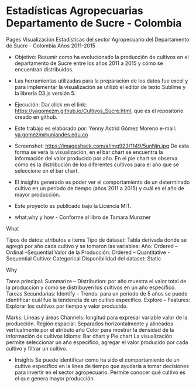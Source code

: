 # Estadísticas Agropecuarias Departamento de Sucre - Colombia
Pages
Visualización Estadísticas del sector Agropecuario del Departamento de Sucre - Colombia Años 2011-2015

- Objetivo: Resumir como ha evolucionado la producción de cultivos en el departamento de Sucre entre los años 2011 a 2015 y cómo se encuentran distribuidos.


- Las herramientas utilizadas para la preparación de los datos fue excel y para implementar la visualización se utilizó el editor de texto Sublime y la librería D3.js versión 5.

- Ejecución: Dar click en el link: https://yagomezm.github.io/Cultivos_Sucre.html, que es el repositorio creado en github.
- Este trabajo es elaborado por: Yenny Astrid Gómez Moreno e-mail: ya.gomezm@uniandes.edu.co
- Screenshot: https://imageshack.com/a/img923/1149/5unNjn.jpg 
De esta forma se verá la visualización, en el bar chart se encuentra la información del valor producido por año. En el pie chart se observa cómo es la distribución de los diferentes cultivos para el año que se seleccione en el bar chart.
- El insights generado es poder ver el comportamiento de un determinado cultivo en un período de tiempo (años 2011 a 2015) y cuál es el año de mayor producción.
- Este proyecto es publicado bajo la Licencia MIT.
- what,why y how - Conforme al libro de Tamara Munzner

What

Tipos de datos: atributos e ítems
Tipo de dataset: Tabla derivada donde se agregó por año cada cultivo y se tomaron las variables:
Año: Ordered – Ordinal –Sequential
Valor de la Producción: Ordered – Quantitative - Sequential
Cultivo: Categorical
Disponibilidad del dataset: Static

Why


Tarea principal: 
Summarize – Distribution: por año muestra el valor total de la producción y como se distribuyen los cultivos en un año específico.
Tareas Secundarias:
Identify – Trends: para un período de 5 años se puede identificar cuál fue la tendencia de un cultivo específico. 
Explore – Features: Explorar los cultivos por tiempo y valor producido.


Marks: Líneas y áreas 
Channels: 
longitud para expresar variable valor de la producción.
Región espacial: Separados horizontalmente y alineados verticalmente por el atributo año
Color para mostrar la densidad de la información de cultivos
Idioms: Bar chart y Pie chart
La visualización permite seleccionar un año específico, agregar el valor producido por cada cultivo y filtrar un cultivo.

- Insights
Se puede identificar como ha sido el comportamiento de un cultivo específico en la línea de tiempo que ayudaría a tomar decisiones para invertir en el sector agropecuario.
Permite conocer qué cultivo es el que genera mayor producción.

